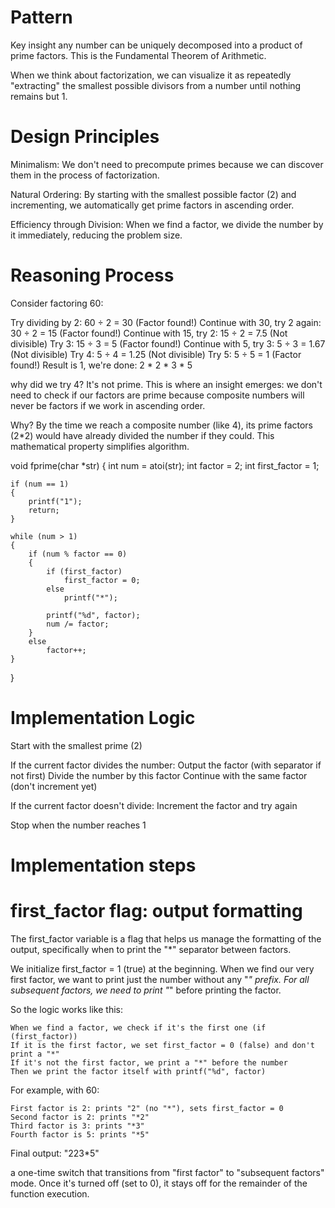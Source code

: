 # Pattern
Key insight
any number can be uniquely decomposed into a product of prime factors. 
This is the Fundamental Theorem of Arithmetic.

When we think about factorization, we can visualize it as repeatedly "extracting" 
the smallest possible divisors from a number until nothing remains but 1.



# Design Principles

Minimalism: 
We don't need to precompute primes because we can discover them in the process of factorization.

Natural Ordering: 
By starting with the smallest possible factor (2) and incrementing, we automatically get prime factors in ascending order.

Efficiency through Division: 
When we find a factor, we divide the number by it immediately, reducing the problem size.




# Reasoning Process

Consider factoring 60:

Try dividing by 2: 60 ÷ 2 = 30 (Factor found!)
Continue with 30, try 2 again: 30 ÷ 2 = 15 (Factor found!)
Continue with 15, try 2: 15 ÷ 2 = 7.5 (Not divisible)
Try 3: 15 ÷ 3 = 5 (Factor found!)
Continue with 5, try 3: 5 ÷ 3 = 1.67 (Not divisible)
Try 4: 5 ÷ 4 = 1.25 (Not divisible)
Try 5: 5 ÷ 5 = 1 (Factor found!)
Result is 1, we're done: 2 * 2 * 3 * 5



why did we try 4? It's not prime. 
This is where an insight emerges: we don't need to check if our factors are prime 
because composite numbers will never be factors if we work in ascending order.

Why? By the time we reach a composite number (like 4), its prime factors (2*2) 
would have already divided the number if they could. 
This mathematical property simplifies algorithm.




void fprime(char *str)
{
    int num = atoi(str);
    int factor = 2;
    int first_factor = 1;
    
    if (num == 1)
    {
        printf("1");
        return;
    }
    
    while (num > 1)
    {
        if (num % factor == 0)
        {
            if (first_factor)
                first_factor = 0;
            else
                printf("*");
            
            printf("%d", factor);
            num /= factor;
        }
        else
            factor++;
    }
}





# Implementation Logic

Start with the smallest prime (2)

If the current factor divides the number:
	Output the factor (with separator if not first)
	Divide the number by this factor
	Continue with the same factor (don't increment yet)

If the current factor doesn't divide:
	Increment the factor and try again

Stop when the number reaches 1






# Implementation steps
# first_factor flag: output formatting

The first_factor variable is a flag that helps us manage the formatting of the output, 
specifically when to print the "*" separator between factors.


We initialize first_factor = 1 (true) at the beginning.
When we find our very first factor, we want to print just the number without any "*" prefix.
For all subsequent factors, we need to print "*" before printing the factor.


So the logic works like this:

	When we find a factor, we check if it's the first one (if (first_factor))
	If it is the first factor, we set first_factor = 0 (false) and don't print a "*"
	If it's not the first factor, we print a "*" before the number
	Then we print the factor itself with printf("%d", factor)


For example, with 60:

	First factor is 2: prints "2" (no "*"), sets first_factor = 0
	Second factor is 2: prints "*2"
	Third factor is 3: prints "*3"
	Fourth factor is 5: prints "*5"

Final output: "223*5"


a one-time switch that transitions from "first factor" to "subsequent factors" mode. 
Once it's turned off (set to 0), it stays off for the remainder of the function execution.